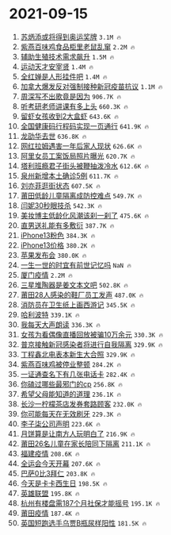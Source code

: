 # 2021-09-15

1. [苏炳添或将得到奥运奖牌](https://s.weibo.com/weibo?q=%23%E8%8B%8F%E7%82%B3%E6%B7%BB%E6%88%96%E5%B0%86%E5%BE%97%E5%88%B0%E5%A5%A5%E8%BF%90%E5%A5%96%E7%89%8C%23&Refer=top) `3.1M 🔥`
1. [紫燕百味鸡食品柜里老鼠乱窜](https://s.weibo.com/weibo?q=%23%E7%B4%AB%E7%87%95%E7%99%BE%E5%91%B3%E9%B8%A1%E9%A3%9F%E5%93%81%E6%9F%9C%E9%87%8C%E8%80%81%E9%BC%A0%E4%B9%B1%E7%AA%9C%23&Refer=top) `2.2M 🔥`
1. [辅助生殖技术需求飙升](https://s.weibo.com/weibo?q=%23%E8%BE%85%E5%8A%A9%E7%94%9F%E6%AE%96%E6%8A%80%E6%9C%AF%E9%9C%80%E6%B1%82%E9%A3%99%E5%8D%87%23&Refer=top) `1.5M 🔥`
1. [运动天才安宰贤](https://s.weibo.com/weibo?q=%23%E8%BF%90%E5%8A%A8%E5%A4%A9%E6%89%8D%E5%AE%89%E5%AE%B0%E8%B4%A4%23&Refer=top) `1.4M 🔥`
1. [全红婵是人形挂件吧](https://s.weibo.com/weibo?q=%23%E5%85%A8%E7%BA%A2%E5%A9%B5%E6%98%AF%E4%BA%BA%E5%BD%A2%E6%8C%82%E4%BB%B6%E5%90%A7%23&Refer=top) `1.4M 🔥`
1. [加拿大爆发反对强制接种新冠疫苗抗议](https://s.weibo.com/weibo?q=%23%E5%8A%A0%E6%8B%BF%E5%A4%A7%E7%88%86%E5%8F%91%E5%8F%8D%E5%AF%B9%E5%BC%BA%E5%88%B6%E6%8E%A5%E7%A7%8D%E6%96%B0%E5%86%A0%E7%96%AB%E8%8B%97%E6%8A%97%E8%AE%AE%23&Refer=top) `1.1M 🔥`
1. [周深写不出歌竟是因为](https://s.weibo.com/weibo?q=%23%E5%91%A8%E6%B7%B1%E5%86%99%E4%B8%8D%E5%87%BA%E6%AD%8C%E7%AB%9F%E6%98%AF%E5%9B%A0%E4%B8%BA%23&Refer=top) `906.7K 🔥`
1. [听考研老师讲课有多上头](https://s.weibo.com/weibo?q=%23%E5%90%AC%E8%80%83%E7%A0%94%E8%80%81%E5%B8%88%E8%AE%B2%E8%AF%BE%E6%9C%89%E5%A4%9A%E4%B8%8A%E5%A4%B4%23&Refer=top) `660.3K 🔥`
1. [留虾女孩收到2大盒虾](https://s.weibo.com/weibo?q=%23%E7%95%99%E8%99%BE%E5%A5%B3%E5%AD%A9%E6%94%B6%E5%88%B02%E5%A4%A7%E7%9B%92%E8%99%BE%23&Refer=top) `643.6K 🔥`
1. [全国健康码行程码实现一页通行](https://s.weibo.com/weibo?q=%23%E5%85%A8%E5%9B%BD%E5%81%A5%E5%BA%B7%E7%A0%81%E8%A1%8C%E7%A8%8B%E7%A0%81%E5%AE%9E%E7%8E%B0%E4%B8%80%E9%A1%B5%E9%80%9A%E8%A1%8C%23&Refer=top) `641.9K 🔥`
1. [龙劭华去世](https://s.weibo.com/weibo?q=%E9%BE%99%E5%8A%AD%E5%8D%8E%E5%8E%BB%E4%B8%96&Refer=top) `636.8K 🔥`
1. [网红拉姆遇害一年后家人现状](https://s.weibo.com/weibo?q=%23%E7%BD%91%E7%BA%A2%E6%8B%89%E5%A7%86%E9%81%87%E5%AE%B3%E4%B8%80%E5%B9%B4%E5%90%8E%E5%AE%B6%E4%BA%BA%E7%8E%B0%E7%8A%B6%23&Refer=top) `626.6K 🔥`
1. [阿里女员工案饭局照片曝光](https://s.weibo.com/weibo?q=%23%E9%98%BF%E9%87%8C%E5%A5%B3%E5%91%98%E5%B7%A5%E6%A1%88%E9%A5%AD%E5%B1%80%E7%85%A7%E7%89%87%E6%9B%9D%E5%85%89%23&Refer=top) `620.7K 🔥`
1. [塔利班瘾君子街头被鞭抽泼冷水](https://s.weibo.com/weibo?q=%23%E5%A1%94%E5%88%A9%E7%8F%AD%E7%98%BE%E5%90%9B%E5%AD%90%E8%A1%97%E5%A4%B4%E8%A2%AB%E9%9E%AD%E6%8A%BD%E6%B3%BC%E5%86%B7%E6%B0%B4%23&Refer=top) `612.6K 🔥`
1. [泉州新增本土确诊5例](https://s.weibo.com/weibo?q=%23%E6%B3%89%E5%B7%9E%E6%96%B0%E5%A2%9E%E6%9C%AC%E5%9C%9F%E7%A1%AE%E8%AF%8A5%E4%BE%8B%23&Refer=top) `611.7K 🔥`
1. [刘亦菲逛街状态](https://s.weibo.com/weibo?q=%23%E5%88%98%E4%BA%A6%E8%8F%B2%E9%80%9B%E8%A1%97%E7%8A%B6%E6%80%81%23&Refer=top) `607.5K 🔥`
1. [莆田低龄儿童隔离成防控难点](https://s.weibo.com/weibo?q=%23%E8%8E%86%E7%94%B0%E4%BD%8E%E9%BE%84%E5%84%BF%E7%AB%A5%E9%9A%94%E7%A6%BB%E6%88%90%E9%98%B2%E6%8E%A7%E9%9A%BE%E7%82%B9%23&Refer=top) `549.7K 🔥`
1. [闫妮30秒眼技杀](https://s.weibo.com/weibo?q=%23%E9%97%AB%E5%A6%AE30%E7%A7%92%E7%9C%BC%E6%8A%80%E6%9D%80%23&Refer=top) `542.3K 🔥`
1. [美妆博主低龄化风潮该刹一刹了](https://s.weibo.com/weibo?q=%23%E7%BE%8E%E5%A6%86%E5%8D%9A%E4%B8%BB%E4%BD%8E%E9%BE%84%E5%8C%96%E9%A3%8E%E6%BD%AE%E8%AF%A5%E5%88%B9%E4%B8%80%E5%88%B9%E4%BA%86%23&Refer=top) `475.6K 🔥`
1. [直男送礼能有多敷衍](https://s.weibo.com/weibo?q=%23%E7%9B%B4%E7%94%B7%E9%80%81%E7%A4%BC%E8%83%BD%E6%9C%89%E5%A4%9A%E6%95%B7%E8%A1%8D%23&Refer=top) `387.7K 🔥`
1. [iPhone13粉色](https://s.weibo.com/weibo?q=%23iPhone13%E7%B2%89%E8%89%B2%23&Refer=top) `384.3K 🔥`
1. [iPhone13价格](https://s.weibo.com/weibo?q=%23iPhone13%E4%BB%B7%E6%A0%BC%23&Refer=top) `380.2K 🔥`
1. [苹果发布会](https://s.weibo.com/weibo?q=%23%E8%8B%B9%E6%9E%9C%E5%8F%91%E5%B8%83%E4%BC%9A%23&Refer=top) `380.0K 🔥`
1. [一生一世的时宜有前世记忆吗](https://s.weibo.com/weibo?q=%23%E4%B8%80%E7%94%9F%E4%B8%80%E4%B8%96%E7%9A%84%E6%97%B6%E5%AE%9C%E6%9C%89%E5%89%8D%E4%B8%96%E8%AE%B0%E5%BF%86%E5%90%97%23&Refer=top) `NaN 🔥`
1. [厦门疫情](https://s.weibo.com/weibo?q=%23%E5%8E%A6%E9%97%A8%E7%96%AB%E6%83%85%23&Refer=top) `2.2M 🔥`
1. [三星堆陶器是姜文本文吧](https://s.weibo.com/weibo?q=%23%E4%B8%89%E6%98%9F%E5%A0%86%E9%99%B6%E5%99%A8%E6%98%AF%E5%A7%9C%E6%96%87%E6%9C%AC%E6%96%87%E5%90%A7%23&Refer=top) `502.8K 🔥`
1. [莆田28人感染的鞋厂员工发声](https://s.weibo.com/weibo?q=%23%E8%8E%86%E7%94%B028%E4%BA%BA%E6%84%9F%E6%9F%93%E7%9A%84%E9%9E%8B%E5%8E%82%E5%91%98%E5%B7%A5%E5%8F%91%E5%A3%B0%23&Refer=top) `487.0K 🔥`
1. [消防员在卫生纸上画西游记](https://s.weibo.com/weibo?q=%23%E6%B6%88%E9%98%B2%E5%91%98%E5%9C%A8%E5%8D%AB%E7%94%9F%E7%BA%B8%E4%B8%8A%E7%94%BB%E8%A5%BF%E6%B8%B8%E8%AE%B0%23&Refer=top) `345.5K 🔥`
1. [哈利波特](https://s.weibo.com/weibo?q=%E5%93%88%E5%88%A9%E6%B3%A2%E7%89%B9&Refer=top) `339.1K 🔥`
1. [我每天大声朗读](https://s.weibo.com/weibo?q=%23%E6%88%91%E6%AF%8F%E5%A4%A9%E5%A4%A7%E5%A3%B0%E6%9C%97%E8%AF%BB%23&Refer=top) `336.3K 🔥`
1. [女孩为看偶像直播回放被骗10万余元](https://s.weibo.com/weibo?q=%23%E5%A5%B3%E5%AD%A9%E4%B8%BA%E7%9C%8B%E5%81%B6%E5%83%8F%E7%9B%B4%E6%92%AD%E5%9B%9E%E6%94%BE%E8%A2%AB%E9%AA%9710%E4%B8%87%E4%BD%99%E5%85%83%23&Refer=top) `330.3K 🔥`
1. [普京接触新冠感染者将进行自我隔离](https://s.weibo.com/weibo?q=%23%E6%99%AE%E4%BA%AC%E6%8E%A5%E8%A7%A6%E6%96%B0%E5%86%A0%E6%84%9F%E6%9F%93%E8%80%85%E5%B0%86%E8%BF%9B%E8%A1%8C%E8%87%AA%E6%88%91%E9%9A%94%E7%A6%BB%23&Refer=top) `329.9K 🔥`
1. [丁程鑫北电表本新生大合照](https://s.weibo.com/weibo?q=%23%E4%B8%81%E7%A8%8B%E9%91%AB%E5%8C%97%E7%94%B5%E8%A1%A8%E6%9C%AC%E6%96%B0%E7%94%9F%E5%A4%A7%E5%90%88%E7%85%A7%23&Refer=top) `329.9K 🔥`
1. [紫燕百味鸡被停业整顿](https://s.weibo.com/weibo?q=%23%E7%B4%AB%E7%87%95%E7%99%BE%E5%91%B3%E9%B8%A1%E8%A2%AB%E5%81%9C%E4%B8%9A%E6%95%B4%E9%A1%BF%23&Refer=top) `284.2K 🔥`
1. [一证通查名下有几张电话卡](https://s.weibo.com/weibo?q=%23%E4%B8%80%E8%AF%81%E9%80%9A%E6%9F%A5%E5%90%8D%E4%B8%8B%E6%9C%89%E5%87%A0%E5%BC%A0%E7%94%B5%E8%AF%9D%E5%8D%A1%23&Refer=top) `282.4K 🔥`
1. [你磕过哪些最邪门的cp](https://s.weibo.com/weibo?q=%23%E4%BD%A0%E7%A3%95%E8%BF%87%E5%93%AA%E4%BA%9B%E6%9C%80%E9%82%AA%E9%97%A8%E7%9A%84cp%23&Refer=top) `256.8K 🔥`
1. [希望父母能知道的道理](https://s.weibo.com/weibo?q=%23%E5%B8%8C%E6%9C%9B%E7%88%B6%E6%AF%8D%E8%83%BD%E7%9F%A5%E9%81%93%E7%9A%84%E9%81%93%E7%90%86%23&Refer=top) `236.1K 🔥`
1. [长沙一柠檬茶店发券套路顾客](https://s.weibo.com/weibo?q=%23%E9%95%BF%E6%B2%99%E4%B8%80%E6%9F%A0%E6%AA%AC%E8%8C%B6%E5%BA%97%E5%8F%91%E5%88%B8%E5%A5%97%E8%B7%AF%E9%A1%BE%E5%AE%A2%23&Refer=top) `232.0K 🔥`
1. [你可能每天在无效刷牙](https://s.weibo.com/weibo?q=%23%E4%BD%A0%E5%8F%AF%E8%83%BD%E6%AF%8F%E5%A4%A9%E5%9C%A8%E6%97%A0%E6%95%88%E5%88%B7%E7%89%99%23&Refer=top) `229.3K 🔥`
1. [李子柒公司声明](https://s.weibo.com/weibo?q=%23%E6%9D%8E%E5%AD%90%E6%9F%92%E5%85%AC%E5%8F%B8%E5%A3%B0%E6%98%8E%23&Refer=top) `223.6K 🔥`
1. [月饼算是让南方人玩明白了](https://s.weibo.com/weibo?q=%23%E6%9C%88%E9%A5%BC%E7%AE%97%E6%98%AF%E8%AE%A9%E5%8D%97%E6%96%B9%E4%BA%BA%E7%8E%A9%E6%98%8E%E7%99%BD%E4%BA%86%23&Refer=top) `216.9K 🔥`
1. [莆田26名儿童在家长陪同下隔离](https://s.weibo.com/weibo?q=%23%E8%8E%86%E7%94%B026%E5%90%8D%E5%84%BF%E7%AB%A5%E5%9C%A8%E5%AE%B6%E9%95%BF%E9%99%AA%E5%90%8C%E4%B8%8B%E9%9A%94%E7%A6%BB%23&Refer=top) `211.1K 🔥`
1. [福建疫情](https://s.weibo.com/weibo?q=%23%E7%A6%8F%E5%BB%BA%E7%96%AB%E6%83%85%23&Refer=top) `208.6K 🔥`
1. [全运会今天开幕](https://s.weibo.com/weibo?q=%23%E5%85%A8%E8%BF%90%E4%BC%9A%E4%BB%8A%E5%A4%A9%E5%BC%80%E5%B9%95%23&Refer=top) `207.6K 🔥`
1. [巴萨0比3拜仁](https://s.weibo.com/weibo?q=%23%E5%B7%B4%E8%90%A80%E6%AF%943%E6%8B%9C%E4%BB%81%23&Refer=top) `203.8K 🔥`
1. [今天是卡卡西生日](https://s.weibo.com/weibo?q=%23%E4%BB%8A%E5%A4%A9%E6%98%AF%E5%8D%A1%E5%8D%A1%E8%A5%BF%E7%94%9F%E6%97%A5%23&Refer=top) `198.5K 🔥`
1. [英雄联盟](https://s.weibo.com/weibo?q=%23%E8%8B%B1%E9%9B%84%E8%81%94%E7%9B%9F%23&Refer=top) `195.8K 🔥`
1. [杭州有楼盘需187个月社保才能摇号](https://s.weibo.com/weibo?q=%23%E6%9D%AD%E5%B7%9E%E6%9C%89%E6%A5%BC%E7%9B%98%E9%9C%80187%E4%B8%AA%E6%9C%88%E7%A4%BE%E4%BF%9D%E6%89%8D%E8%83%BD%E6%91%87%E5%8F%B7%23&Refer=top) `195.1K 🔥`
1. [莆田疫情](https://s.weibo.com/weibo?q=%23%E8%8E%86%E7%94%B0%E7%96%AB%E6%83%85%23&Refer=top) `187.4K 🔥`
1. [英国短跑选手乌贾B瓶尿样阳性](https://s.weibo.com/weibo?q=%23%E8%8B%B1%E5%9B%BD%E7%9F%AD%E8%B7%91%E9%80%89%E6%89%8B%E4%B9%8C%E8%B4%BEB%E7%93%B6%E5%B0%BF%E6%A0%B7%E9%98%B3%E6%80%A7%23&Refer=top) `181.5K 🔥`

